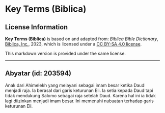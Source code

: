 # Key Terms (Biblica)

## License Information

**Key Terms (Biblica)** is based on and adapted from: _Biblica Bible Dictionary_, [Biblica, Inc.](https://www.biblica.com/), 2023, which is licensed under a [CC BY-SA 4.0 license](https://creativecommons.org/licenses/by-sa/4.0/legalcode.en).

This markdown version is provided under the same license.



--------------------------------

## Abyatar (id: 203594)

Anak dari Ahimelekh yang melayani sebagai imam besar ketika Daud menjadi raja. Ia berasal dari garis keturunan Eli. Ia setia kepada Daud tapi tidak mendukung Salomo sebagai raja setelah Daud. Karena hal ini ia tidak lagi diizinkan menjadi imam besar. Ini memenuhi nubuatan terhadap garis keturunan Eli.


